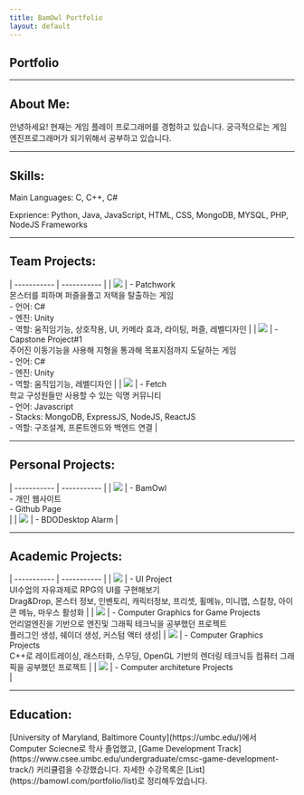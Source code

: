 ```yaml
---
title: BamOwl Portfolio
layout: default
---
```



## **Portfolio**

<section class="portfolio-container" markdown="1">

<!--Need magnifyig on hover the image to maximize the image size regarless the other content and showed the abstract under the image.-->

---

<h1 class="about-me"> About Me:</h1>
<div style="text-align: left">
안녕하세요!
현재는 게임 플레이 프로그래머를 경험하고 있습니다.
궁극적으로는 게임 엔진프로그래머가 되기위해서 공부하고 있습니다.
</div>

---

<h1 class="skills">Skills:</h1>

<div style="text-align: left">
Main Languages: C, C++, C#
<br>

Exprience: Python, Java, JavaScript, HTML, CSS, MongoDB, MYSQL, PHP, NodeJS Frameworks
</div>

--- 

<h1 class = "about-me" > Team Projects: </h1>

| ----------- | ----------- |
| [<img class="portfolioImg" src="../assets/img/dev/PatchworkThumbnail.png">](http://bamowl.com/dev/UNITY-Long-PORJECT) | - Patchwork <br> 몬스터를 피하며 퍼즐을풀고 저택을 탈출하는 게임 <br> - 언어: C# <br> - 엔진: Unity <br> - 역할: 움직임기능, 상호작용, UI, 카메라 효과, 라이팅, 퍼즐, 레벨디자인 |
| [<img  class="portfolioImg" src="../assets/img/dev/WallJumpThumbnail.png">](http://bamowl.com/dev/UNITY-SMALL-PORJECT) | - Capstone Project#1 <br> 주어진 이동기능을 사용해 지형을 통과해 목표지점까지 도달하는 게임 <br> - 언어: C# <br> - 엔진: Unity <br> - 역할: 움직임기능, 레벨디자인 |
| [<img class="portfolioImg" src="../assets/img/dev/FetchThumbnail.png">](http://bamowl.com/dev/Fetch(Web-Service)) | - Fetch <br> 학교 구성원들만 사용할 수 있는 익명 커뮤니티 <br> - 언어: Javascript <br> - Stacks: MongoDB, ExpressJS, NodeJS, ReactJS <br> - 역할: 구조설계, 프론트엔드와 백엔드 연결 |

--- 

<h1 class = "about-me" > Personal Projects: </h1>

| ----------- | ----------- |
| <img class="portfolioImg" src="../assets/img/dev/BamOwlThumbnail.png"> | - BamOwl <br> - 개인 웹사이트 <br> - Github Page <br>| 
| [<img class="portfolioImg" src="../assets/img/dev/AlarmDesktop.png">](https://bamowl.com/dev/BDODesktopAlarm)  | - BDODesktop Alarm |

---

<h1 class = "about-me" > Academic Projects: </h1>

| ----------- | ----------- |
| [<img class="portfolioImg" src="../assets/img/dev/UIProjectThumbnail.png">](https://bamowl.com/dev/UI-Project) | - UI Project <br> UI수업의 자유과제로 RPG의 UI를 구현해보기 <br> Drag&Drop, 몬스터 정보, 인벤토리, 캐릭터정보, 프리셋, 휠메뉴, 미니맵, 스킬창, 아이콘 메뉴, 마우스 활성화 |
| [<img class="portfolioImg" src="../assets/img/portfolio/MaterialGraph.jpg">](https://bamowl.com/study/Computer-Graphics-for-Game-1) | - Computer Graphics for Game Projects <br> 언리얼엔진을 기반으로 엔진및 그래픽 테크닉을 공부했던 프로젝트 <br> 플러그인 생성, 쉐이더 생성, 커스텀 액터 생성|
| [<img class="portfolioImg" src="../assets/img/dev/trace1.png">](https://bamowl.com/study/Computer-Graphics-1)  | - Computer Graphics Projects <br> C++로 레이트레이싱, 래스터화, 스무딩, OpenGL 기반의 렌더링 테크닉등 컴퓨터 그래픽을 공부했던 프로젝트 |
| [<img class= "portfolioImg" src="../assets/img/study/SimpleMIPS.png">](https://bamowl.com/study/Computer-Architecture)  | - Computer architeture Projects <br> |


--- 

<h1 class= "about-me">Education:</h1>

<div markdown="1" style="text-align: left">
[University of Maryland, Baltimore County](https://umbc.edu/)에서 Computer Sciecne로 학사 졸업했고, [Game Development Track](https://www.csee.umbc.edu/undergraduate/cmsc-game-development-track/) 커리큘럼을 수강했습니다.
자세한 수강목록은 [List](https://bamowl.com/portfolio/list)로 정리해두었습니다.
</div>




</section>